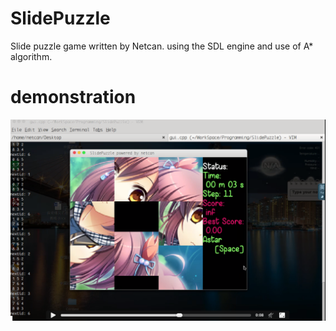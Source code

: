 # SlidePuzzle
Slide puzzle game written by Netcan. using the SDL engine and use of A* algorithm.

# demonstration
![screencast](Slidepuzzle.png)
